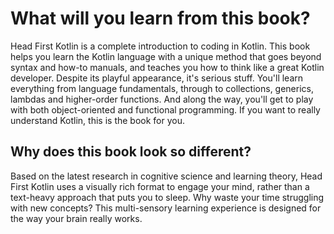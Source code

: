 # What will you learn from this book?

Head First Kotlin is a complete introduction to coding in Kotlin. This book helps you learn the Kotlin language with a unique method that goes beyond syntax and how-to manuals, and teaches you how to think like a great Kotlin developer. Despite its playful appearance, it's serious stuff. You'll learn everything from language fundamentals, through to collections, generics, lambdas and higher-order functions. And along the way, you'll get to play with both object-oriented and functional programming. If you want to really understand Kotlin, this is the book for you.

## Why does this book look so different?

Based on the latest research in cognitive science and learning theory, Head First Kotlin uses a visually rich format to engage your mind, rather than a text-heavy approach that puts you to sleep. Why waste your time struggling with new concepts? This multi-sensory learning experience is designed for the way your brain really works.
